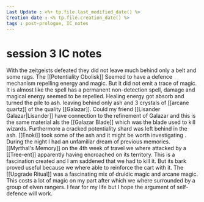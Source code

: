 ```yaml
---
Last Update : <%+ tp.file.last_modified_date() %>
Creation date : <% tp.file.creation_date() %>
tags : post-prologue, IC_notes
---
```


# session 3 IC notes
With the zeitgeists defeated they did not leave much behind only a belt and some rags. The [[Potentiality Obolisk]] Seemed to have a defence mechanism repelling energy and magic. But it did not emit a trace of magic. It is almost like the spell has a permanent non-detection spell, damage and magical energy seemed to be repelled. Healing energy got absorb and turned the pile to ash. leaving behind only ash and 3 crystals of [[arcane quartz]] of the quality [[Galazar]]. Could my friend [[Lisander Galazar|Lisander]] have connection to the refinement of Galazar and this is the same material als the [[Galazar Blade]] which was the blade used to kill wizards. Furthermore a cracked potentiality shard was left behind in the ash. [[Enoki]] took some of the ash and it might be worth investigating . 
During the night I had an unfamiliar dream of previous memories. [[Myrthal's Memory]]
on the 4th week of travel we where attacked by a [[Tree-ent]] apparently having encroached on its territory. This is a fascination created and I am saddened that we had to kill it. But its bark proved useful because we where able to reinforce the cart with it. The [[Upgrade Ritual]] was a fascinating mix of druidic magic and arcane magic. This costs a lot of magic on my part after which we where surrounded by a group of elven rangers. I fear for my life but I hope the argument of self-defence will work.